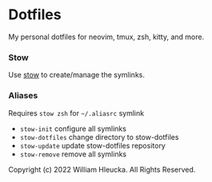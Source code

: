 # Dotfiles
My personal dotfiles for neovim, tmux, zsh, kitty, and more.

### Stow
Use <a href='https://www.gnu.org/software/stow/' title='Stow - GNU Project'>stow</a> to create/manage the symlinks.

### Aliases
Requires `stow zsh` for `~/.aliasrc` symlink

- `stow-init` configure all symlinks
- `stow-dotfiles` change directory to stow-dotfiles
- `stow-update` update stow-dotfiles repository
- `stow-remove` remove all symlinks

Copyright (c) 2022 William Hleucka. All Rights Reserved.
